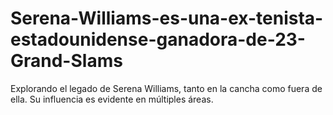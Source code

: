 # Serena-Williams-es-una-ex-tenista-estadounidense-ganadora-de-23-Grand-Slams
Explorando el legado de Serena Williams, tanto en la cancha como fuera de ella. Su influencia es evidente en múltiples áreas.
